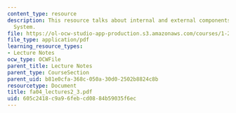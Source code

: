 ```yaml
---
content_type: resource
description: This resource talks about internal and external components of a Transportation
  System.
file: https://ol-ocw-studio-app-production.s3.amazonaws.com/courses/1-221j-transportation-systems-fall-2004/605c2418c9a96febcd0884b59035f6ec_fa04_lectures2_3.pdf
file_type: application/pdf
learning_resource_types:
- Lecture Notes
ocw_type: OCWFile
parent_title: Lecture Notes
parent_type: CourseSection
parent_uid: b81e0cfa-368c-050a-30d0-2502b8824c8b
resourcetype: Document
title: fa04_lectures2_3.pdf
uid: 605c2418-c9a9-6feb-cd08-84b59035f6ec
---
```

